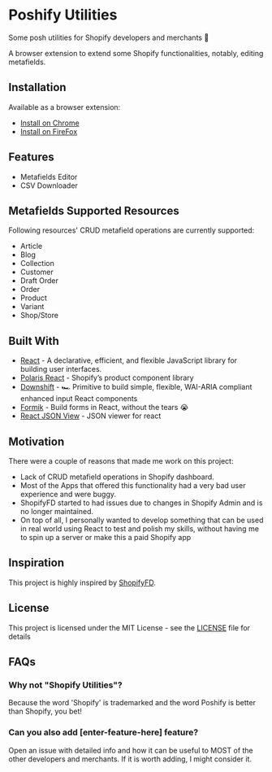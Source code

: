 # Poshify Utilities
Some posh utilities for Shopify developers and merchants 🎉

A browser extension to extend some Shopify functionalities, notably, editing metafields.

## Installation
Available as a browser extension:
 - [Install on Chrome](https://chrome.google.com/webstore/detail/shopify-metafields-editor/albldpmnhhhcjiladaacehfabibgbllk "Chrome")
 - [Install on FireFox](https://addons.mozilla.org/en-US/firefox/addon/shopify-metafields-editor/ "FireFox")

## Features
- Metafields Editor
- CSV Downloader

## Metafields Supported Resources
Following resources' CRUD metafield operations are currently supported:
 - Article
 - Blog
 - Collection
 - Customer
 - Draft Order
 - Order
 - Product
 - Variant
 - Shop/Store

## Built With
 - [React](https://github.com/facebook/react "React") - A declarative, efficient, and flexible JavaScript library for building user interfaces.
 - [Polaris React](https://github.com/Shopify/polaris-react "Polaris React") - Shopify’s product component library
 - [Downshift](https://github.com/downshift-js/downshift "Downshift") - 🏎 Primitive to build simple, flexible, WAI-ARIA compliant enhanced input React components
 - [Formik](https://github.com/jaredpalmer/formik "Formik") - Build forms in React, without the tears 😭
 - [React JSON View](https://github.com/mac-s-g/react-json-view "React JSON View") - JSON viewer for react

## Motivation
There were a couple of reasons that made me work on this project:
 - Lack of CRUD metafield operations in Shopify dashboard.
 - Most of the Apps that offered this functionality had a very bad user experience and were buggy.
 - ShopifyFD started to had issues due to changes in Shopify Admin and is no longer maintained.
 - On top of all, I personally wanted to develop something that can be used in real world using React to test and polish my skills, without having me to spin up a server or make this a paid Shopify app

## Inspiration
This project is highly inspired by [ShopifyFD](https://github.com/freakdesign/shopifyFD "Shopify FD").

## License
This project is licensed under the MIT License - see the [LICENSE](https://github.com/husseyexplores/poshify-utilities/blob/master/LICENSE "License") file for details

## FAQs

### Why not "Shopify Utilities"?
Because the word 'Shopify' is trademarked and the word Poshify is better than Shopify, you bet!

### Can you also add [enter-feature-here] feature?
Open an issue with detailed info and how it can be useful to MOST of the other developers and merchants. If it is worth adding, I might consider it.
